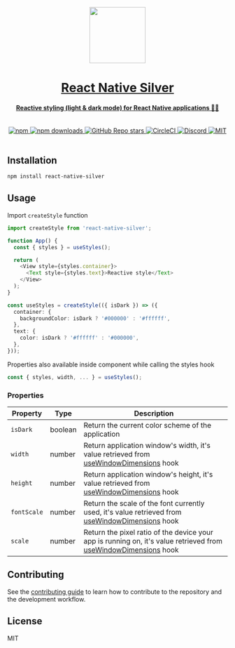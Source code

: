 <p align="center">
  <a href="https://nextjs.org">
    <picture>
      <source media="(prefers-color-scheme: dark)" srcset="https://iili.io/LNR46l.md.png">
      <img src="https://iili.io/LNR46l.md.png" height="128">
    </picture>
    <h1 align="center">React Native Silver</h1>
    <h4 align="center">Reactive styling (light & dark mode) for React Native applications 🎨📱</h4>
  </a>
</p>

<br>

<div align="center">
  <a href="https://www.npmjs.com/package/react-native-silver">
    <img alt="npm" src="https://img.shields.io/npm/v/react-native-silver?color=CC3534&style=flat-square"/>
  </a>
  <a href="https://www.npmjs.com/package/react-native-silver">
    <img alt="npm downloads" src="https://img.shields.io/npm/dw/react-native-silver?style=flat-square"/>
  </a>
  <a href="https://github.com/ehsanbigzad/react-native-silver">
    <img alt="GitHub Repo stars" src="https://img.shields.io/github/stars/ehsanbigzad/react-native-silver?style=flat-square"/>
  </a>
  <a href="https://app.circleci.com/pipelines/github/ehsanbigzad/react-native-silver">
    <img alt="CircleCI" src="https://img.shields.io/circleci/build/github/ehsanbigzad/react-native-silver?style=flat-square&token=305ece18a287e361001a422265f8755c74c8ab13"/>
  </a>
  <a href="https://discord.gg/GnzdDSkP">
    <img alt="Discord" src="https://img.shields.io/discord/1022436158438912102?color=%237289da&style=flat-square"/>
  </a>
  <a href="#">
    <img alt="MIT" src="https://img.shields.io/github/license/ehsanbigzad/react-native-silver?style=flat-square"/>
  </a>
</div>

<br>

## Installation

```sh
npm install react-native-silver
```

## Usage

Import `createStyle` function

```ts
import createStyle from 'react-native-silver';
```

```ts
function App() {
  const { styles } = useStyles();

  return (
    <View style={styles.container}>
      <Text style={styles.text}>Reactive style</Text>
    </View>
  );
}

const useStyles = createStyle(({ isDark }) => ({
  container: {
    backgroundColor: isDark ? '#000000' : '#ffffff',
  },
  text: {
    color: isDark ? '#ffffff' : '#000000',
  },
}));
```

Properties also available inside component while calling the styles hook

```ts
const { styles, width, ... } = useStyles();
```

### Properties

| Property    | Type    | Description                                                                                                                                                         |
| ----------- | ------- | ------------------------------------------------------------------------------------------------------------------------------------------------------------------- |
| `isDark`    | boolean | Return the current color scheme of the application                                                                                                                  |
| `width`     | number  | Return application window's width, it's value retrieved from [useWindowDimensions](https://reactnative.dev/docs/usewindowdimensions) hook                           |
| `height`    | number  | Return application window's height, it's value retrieved from [useWindowDimensions](https://reactnative.dev/docs/usewindowdimensions) hook                          |
| `fontScale` | number  | Return the scale of the font currently used, it's value retrieved from [useWindowDimensions](https://reactnative.dev/docs/usewindowdimensions) hook                 |
| `scale`     | number  | Return the pixel ratio of the device your app is running on, it's value retrieved from [useWindowDimensions](https://reactnative.dev/docs/usewindowdimensions) hook |

## Contributing

See the [contributing guide](CONTRIBUTING.md) to learn how to contribute to the repository and the development workflow.

## License

MIT
